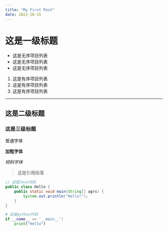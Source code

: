 ```yaml
---
title: "My First Post"
date: 2022-10-25
---
```



<!--more-->

# 这是一级标题

* 这是无序项目列表
* 这是无序项目列表
* 这是无序项目列表

1. 这是有序项目列表
2. 这是有序项目列表
3. 这是有序项目列表

---

## 这是二级标题

### 这是三级标题

普通字体

**加粗字体**

_倾斜字体_

> 这是引用段落

```java
// 这是Java代码
public class Hello {
    public static void main(String[] agrs) {
        System.out.println("Hello!");
    }
}
```

```python
# 这是python代码
if __name__ == '__main__':
    print("Hello")
```
